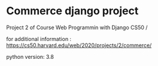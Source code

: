 # Commerce django project
Project 2 of Course Web Programmin with Django CS50 /

for additional information : https://cs50.harvard.edu/web/2020/projects/2/commerce/ 


python  version: 3.8



